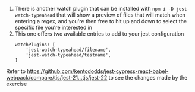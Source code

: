 1. There is another watch plugin that can be installed with
   `npm i -D jest-watch-typeahead` that will show a preview of files that will
   match when entering a regex, and you're then free to hit up and down to
   select the specific file you're interested in
1. This one offers two available entries to add to your jest configuration
   ```
   watchPlugins: [
       'jest-watch-typeahead/filename',
       'jest-watch-typeahead/testname',
   ]
   ```

Refer to
https://github.com/kentcdodds/jest-cypress-react-babel-webpack/compare/tjs/jest-21...tjs/jest-22
to see the changes made by the exercise

